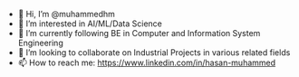 - 👋 Hi, I’m @muhammedhm
- 👀 I’m interested in AI/ML/Data Science 
- 🌱 I’m currently following BE in Computer and Information System Engineering
- 💞️ I’m looking to collaborate on Industrial Projects in various related fields
- 📫 How to reach me: https://www.linkedin.com/in/hasan-muhammed
                      

<!---
muhammedhm/muhammedhm is a ✨ special ✨ repository because its `README.md` (this file) appears on your GitHub profile.
You can click the Preview link to take a look at your changes.
--->
